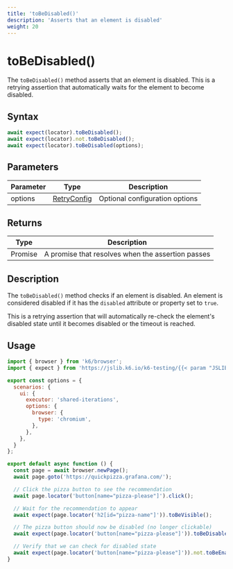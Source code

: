 ```yaml
---
title: 'toBeDisabled()'
description: 'Asserts that an element is disabled'
weight: 20
---
```


# toBeDisabled()

The `toBeDisabled()` method asserts that an element is disabled. This is a retrying assertion that automatically waits for the element to become disabled.

## Syntax

<!-- eslint-skip -->
<!-- md-k6:skip -->

```javascript
await expect(locator).toBeDisabled();
await expect(locator).not.toBeDisabled();
await expect(locator).toBeDisabled(options);
```

## Parameters

| Parameter | Type                                                                                                                    | Description                    |
| --------- | ----------------------------------------------------------------------------------------------------------------------- | ------------------------------ |
| options   | [RetryConfig](https://grafana.com/docs/k6/<K6_VERSION>/javascript-api/jslib/k6-testing/retrying-assertions/retryconfig) | Optional configuration options |

## Returns

| Type          | Description                                       |
| ------------- | ------------------------------------------------- |
| Promise<void> | A promise that resolves when the assertion passes |

## Description

The `toBeDisabled()` method checks if an element is disabled. An element is considered disabled if it has the `disabled` attribute or property set to `true`.

This is a retrying assertion that will automatically re-check the element's disabled state until it becomes disabled or the timeout is reached.

## Usage

<!-- md-k6:skip -->

```javascript
import { browser } from 'k6/browser';
import { expect } from 'https://jslib.k6.io/k6-testing/{{< param "JSLIB_TESTING_VERSION" >}}/index.js';

export const options = {
  scenarios: {
    ui: {
      executor: 'shared-iterations',
      options: {
        browser: {
          type: 'chromium',
        },
      },
    },
  }
};

export default async function () {
  const page = await browser.newPage();
  await page.goto('https://quickpizza.grafana.com/');

  // Click the pizza button to see the recommendation
  await page.locator('button[name="pizza-please"]').click();

  // Wait for the recommendation to appear
  await expect(page.locator('h2[id="pizza-name"]')).toBeVisible();

  // The pizza button should now be disabled (no longer clickable)
  await expect(page.locator('button[name="pizza-please"]')).toBeDisabled();

  // Verify that we can check for disabled state
  await expect(page.locator('button[name="pizza-please"]')).not.toBeEnabled();
}
```

